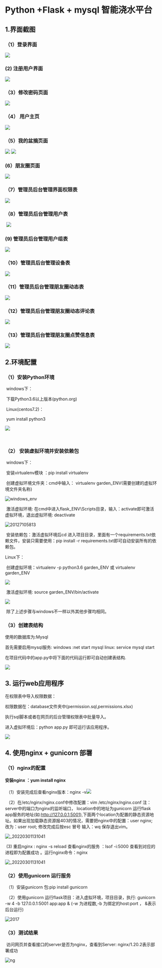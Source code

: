 # Python +Flask + mysql 智能浇水平台

## 1.界面截图

### （1）登录界面

![](./img/login.png)

###   (2) 注册用户界面

![](./img/register.png)

### （3）修改密码页面

![](./img/update_passw.png)

### （4） 用户主页

![](./img/home.png)

### （5）我的盆摘页面

![](./img/my_plant01.png)
![](./img/my_plant02.png)



### (6）朋友圈页面

![](./img/my_friends.png)



### （7）管理员后台管理界面权限表

![](./img/mgr_permission.png)



### 	（8）管理员后台管理用户表

​			![](./img/mgr_user.png)

###       (9) 管理员后台管理用户组表

![](./img/mgr_usergroup.png)

### （10）管理员后台管理设备表

![](./img/mgr_device.png)

### （11）管理员后台管理朋友圈动态表

![](./img/mgr_friendinfo.png)

### （12）管理员后台管理朋友圈动态评论表

![](./img/mgr_friendcomments.png)

### （13）管理员后台管理朋友圈点赞信息表

![](./img/mgr_friendlikes.png)



## 2.环境配置



### （1）安装Python环境

​	windows下：

​			下载Python3.6以上版本(python.org)

​	Linux(centos7.2)：

​			yum install python3

![](./img/py3.png)

​	

### （2） 安装虚拟环境并安装依赖包

​	windows下：

​			安装virtualenv模块 ：pip install virtualenv

​			创建虚拟环境文件夹：cmd中输入： virtualenv garden_ENV(需要创建的虚拟环境文件夹名称)

![windows_env](./img/windows_env.png)

​			激活虚拟环境: 在cmd中进入flask_ENV\Scripts目录，输入：activate即可激活虚拟环境，退出虚拟环境: deactivate

![20127105813](./img/windows_env_1.png)

​			安装依赖包：激活虚拟环境后cd 进入项目目录，里面有一个requirements.txt依赖文件，安装只需要使用：pip install -r requirements.txt即可自动安装所有的依赖包。

Linux下：

​			创建虚拟环境：virtualenv -p python3.6 garden_ENV  或 virtualenv garden_ENV

![](./img/linux_env.png)

​			激活虚拟环境: source garden_ENV/bin/activate

![](./img/linux_env_1.png)

​			除了上述步骤与windows不一样以外其他步骤均相同。

### （3）创建表结构

使用的数据库为:Mysql  

首先需要启用mysql服务: windows :net start mysql   linux: service mysql start

在项目代码中的app.py中将下面的代码运行即可自动创建表结构.

![](./img/create_table.png)

## 3. 运行web应用程序

在权限表中导入权限数据：

权限数据在：database文件夹中(permission.sql,permissions.xlsx)

执行sql脚本或者在网页的后台管理权限表中批量导入。

进入虚拟环境后：python app.py 即可运行该应用程序。

![](./img/run.png)

## 4. 使用nginx + gunicorn 部署

### （1）nginx的配置

####         安装nginx ：yum install nginx

​		（1）安装完成后查看nginx版本：nginx -v![](./img/nginx_version.png)



​         （2）在/etc/nginx/nginx.conf中修改配置：vim /etc/nginx/nginx.conf    注：server中的端口为nginx的监听端口， location中的地址为gunicorn 运行flask app服务的地址(如:http://127.0.0.1:5001),下面两个location为配置的静态资源地址。如果出现加载静态资源报403的情况，需要把nginx中的配置：user nginx; 改为：user root; 修改完成后按esc 冒号 输入：wq 保存退出vim。

![_20220301131041](./img/nginx_config.png)

​             (3) 重启nginx : nginx -s reload  查看nginx的服务 ：lsof -i:5000 查看到对应的进程即为配置成功 。运行nginx命令：nginx

![_20220301131041](./img/nginx_status.png)

### （2）使用gunicorn 运行服务

​			（1）安装gunicorn 包:pip install gunicorn 

​			（2）使用gunicorn 运行flask项目：进入虚拟环境，项目目录，执行: gunicorn -w 4  -b 127.0.0.1:5001 app:app  & (-w 为进程数,-b 为绑定的host:port   ， &表示后台运行)

![2017](./img/gunicorn.png)



### （3）测试结果

​              访问网页并查看接口的server是否为nginx，查看到Server: nginx/1.20.2表示部署成功

![ng](./img/test.png)